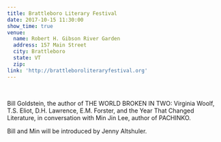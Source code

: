 ```yaml
---
title: Brattleboro Literary Festival
date: 2017-10-15 11:30:00
show_time: true
venue:
  name: Robert H. Gibson River Garden
  address: 157 Main Street
  city: Brattleboro
  state: VT
  zip:
link: 'http://brattleboroliteraryfestival.org'
---
```



&nbsp;

Bill Goldstein, the author of THE WORLD BROKEN IN TWO: Virginia Woolf, T.S. Eliot, D.H. Lawrence, E.M. Forster, and the Year That Changed Literature, in conversation with Min Jin Lee, author of PACHINKO.&nbsp;

Bill and Min will be introduced by Jenny Altshuler.&nbsp;